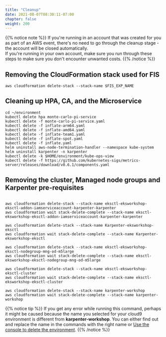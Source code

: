 ```yaml
---
title: "Cleanup"
date: 2021-08-07T08:30:11-07:00
chapter: false
weight: 200
---
```


{{% notice note %}}
If you're running in an account that was created for you as part of an AWS event, there's no need to go through the cleanup stage - the account will be closed automatically. \
If you're running in your own account, make sure you run through these steps to make sure you don't encounter unwanted costs.
{{% /notice %}}

## Removing the CloudFormation stack used for FIS
```
aws cloudformation delete-stack --stack-name $FIS_EXP_NAME
```

## Cleaning up HPA, CA, and the Microservice
```
cd ~/environment
kubectl delete hpa monte-carlo-pi-service
kubectl delete -f monte-carlo-pi-service.yaml
kubectl delete -f inflate-arm64.yaml
kubectl delete -f inflate-amd64.yaml
kubectl delete -f inflate-team1.yaml
kubectl delete -f inflate-spot.yaml
kubectl delete -f inflate.yaml
helm uninstall aws-node-termination-handler --namespace kube-system
helm uninstall karpenter -n karpenter
kubectl delete -k $HOME/environment/kube-ops-view
kubectl delete -f https://github.com/kubernetes-sigs/metrics-server/releases/download/v0.6.1/components.yaml
```

## Removing the cluster, Managed node groups and Karpenter pre-requisites
```

aws cloudformation delete-stack --stack-name eksctl-eksworkshop-eksctl-addon-iamserviceaccount-karpenter-karpenter
aws cloudformation wait stack-delete-complete --stack-name eksctl-eksworkshop-eksctl-addon-iamserviceaccount-karpenter-karpenter

aws cloudformation delete-stack --stack-name Karpenter-eksworkshop-eksctl
aws cloudformation wait stack-delete-complete --stack-name Karpenter-eksworkshop-eksctl

aws cloudformation delete-stack --stack-name eksctl-eksworkshop-eksctl-nodegroup-mng-od-m5large
aws cloudformation wait stack-delete-complete --stack-name eksctl-eksworkshop-eksctl-nodegroup-mng-od-m5large

aws cloudformation delete-stack --stack-name eksctl-eksworkshop-eksctl-cluster
aws cloudformation wait stack-delete-complete --stack-name eksctl-eksworkshop-eksctl-cluster

aws cloudformation delete-stack --stack-name karpenter-workshop
aws cloudformation wait stack-delete-complete --stack-name karpenter-workshop
```

{{% notice tip %}}
If you get any error while running this command, perhaps it might be caused because the name you selected for your cloud9 environment is different from **karpenter-workshop**. You can either find out and replace the name in the commands with the right name or [Use the console to delete the environment](https://docs.aws.amazon.com/cloud9/latest/user-guide/delete-environment.html).
{{% /notice %}}
